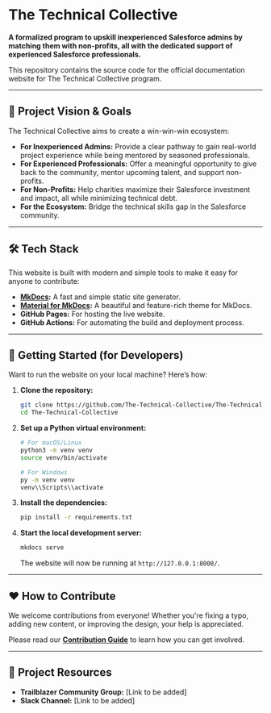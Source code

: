# The Technical Collective

**A formalized program to upskill inexperienced Salesforce admins by matching them with non-profits, all with the dedicated support of experienced Salesforce professionals.**

This repository contains the source code for the official documentation website for The Technical Collective program.

---

## 🚀 Project Vision & Goals

The Technical Collective aims to create a win-win-win ecosystem:

*   **For Inexperienced Admins:** Provide a clear pathway to gain real-world project experience while being mentored by seasoned professionals.
*   **For Experienced Professionals:** Offer a meaningful opportunity to give back to the community, mentor upcoming talent, and support non-profits.
*   **For Non-Profits:** Help charities maximize their Salesforce investment and impact, all while minimizing technical debt.
*   **For the Ecosystem:** Bridge the technical skills gap in the Salesforce community.

---

## 🛠️ Tech Stack

This website is built with modern and simple tools to make it easy for anyone to contribute:

*   **[MkDocs](https://www.mkdocs.org/):** A fast and simple static site generator.
*   **[Material for MkDocs](https://squidfunk.github.io/mkdocs-material/):** A beautiful and feature-rich theme for MkDocs.
*   **GitHub Pages:** For hosting the live website.
*   **GitHub Actions:** For automating the build and deployment process.

---

## 🏁 Getting Started (for Developers)

Want to run the website on your local machine? Here’s how:

1.  **Clone the repository:**
    ```bash
    git clone https://github.com/The-Technical-Collective/The-Technical-Collective.git
    cd The-Technical-Collective
    ```

2.  **Set up a Python virtual environment:**
    ```bash
    # For macOS/Linux
    python3 -m venv venv
    source venv/bin/activate

    # For Windows
    py -m venv venv
    venv\\Scripts\\activate
    ```

3.  **Install the dependencies:**
    ```bash
    pip install -r requirements.txt
    ```

4.  **Start the local development server:**
    ```bash
    mkdocs serve
    ```

    The website will now be running at `http://127.0.0.1:8000/`.

---

## ❤️ How to Contribute

We welcome contributions from everyone! Whether you're fixing a typo, adding new content, or improving the design, your help is appreciated.

Please read our **[Contribution Guide](CONTRIBUTING.md)** to learn how you can get involved.

---

## 🔗 Project Resources

*   **Trailblazer Community Group:** [Link to be added]
*   **Slack Channel:** [Link to be added]
